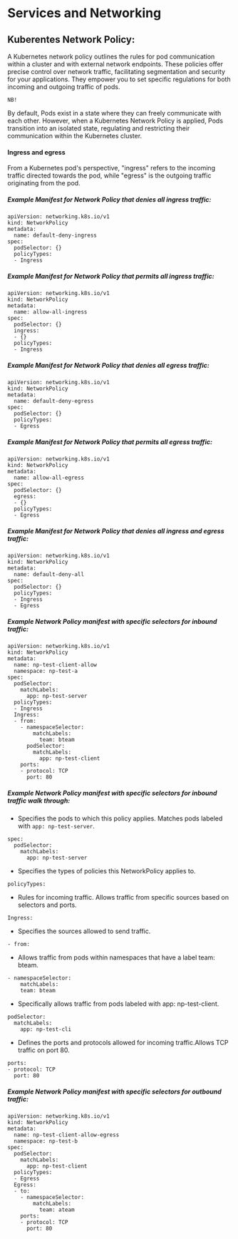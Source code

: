 # Services and Networking

## Kuberentes Network Policy:

A Kubernetes network policy outlines the rules for pod communication within a cluster and with external network endpoints. These policies offer precise control over network traffic, facilitating segmentation and security for your applications. They empower you to set specific regulations for both incoming and outgoing traffic of pods.

`NB!`

By default, Pods exist in a state where they can freely communicate with each other. However, when a Kubernetes Network Policy is applied, Pods transition into an isolated state, regulating and restricting their communication within the Kubernetes cluster.

#### Ingress and egress

From a Kubernetes pod's perspective, "ingress" refers to the incoming traffic directed towards the pod, while "egress" is the outgoing traffic originating from the pod.

##### Example Manifest for Network Policy that denies all ingress traffic:

```
apiVersion: networking.k8s.io/v1
kind: NetworkPolicy
metadata:
  name: default-deny-ingress
spec:
  podSelector: {}
  policyTypes:
  - Ingress
```

##### Example Manifest for Network Policy that permits all ingress traffic:

```
apiVersion: networking.k8s.io/v1
kind: NetworkPolicy
metadata:
  name: allow-all-ingress
spec:
  podSelector: {}
  ingress:
  - {}
  policyTypes:
  - Ingress
```

##### Example Manifest for Network Policy that denies all egress traffic:

```
apiVersion: networking.k8s.io/v1
kind: NetworkPolicy
metadata:
  name: default-deny-egress
spec:
  podSelector: {}
  policyTypes:
  - Egress
```

##### Example Manifest for Network Policy that permits all egress traffic:

```
apiVersion: networking.k8s.io/v1
kind: NetworkPolicy
metadata:
  name: allow-all-egress
spec:
  podSelector: {}
  egress:
  - {}
  policyTypes:
  - Egress
```

##### Example Manifest for Network Policy that denies all ingress and egress traffic:

```
apiVersion: networking.k8s.io/v1
kind: NetworkPolicy
metadata:
  name: default-deny-all
spec:
  podSelector: {}
  policyTypes:
  - Ingress
  - Egress
```

##### Example Network Policy manifest with specific selectors for inbound traffic:

```
apiVersion: networking.k8s.io/v1
kind: NetworkPolicy
metadata:
  name: np-test-client-allow
  namespace: np-test-a
spec: 
  podSelector:
    matchLabels:
      app: np-test-server
  policyTypes:
  - Ingress
  Ingress:
  - from:
    - namespaceSelector:
        matchLabels:
          team: bteam
      podSelector:
        matchLabels:
          app: np-test-client
    ports:
    - protocol: TCP
      port: 80
```

##### Example Network Policy manifest with specific selectors for inbound traffic walk through:

* Specifies the pods to which this policy applies. Matches pods labeled with `app: np-test-server`.

```
spec: 
  podSelector:
    matchLabels:
      app: np-test-server
```

* Specifies the types of policies this NetworkPolicy applies to.

```
policyTypes:
```

* Rules for incoming traffic. Allows traffic from specific sources based on selectors and ports.

```
Ingress:
```

* Specifies the sources allowed to send traffic.

```
- from:
```

* Allows traffic from pods within namespaces that have a label team: bteam. 

```
- namespaceSelector:
    matchLabels:
    team: bteam
```

* Specifically allows traffic from pods labeled with app: np-test-client.

```
podSelector:
  matchLabels:
    app: np-test-cli
```

* Defines the ports and protocols allowed for incoming traffic.Allows TCP traffic on port 80.

```
ports:
- protocol: TCP
  port: 80
```

##### Example Network Policy manifest with specific selectors for outbound traffic:

```
apiVersion: networking.k8s.io/v1
kind: NetworkPolicy
metadata:
  name: np-test-client-allow-egress
  namespace: np-test-b
spec:
  podSelector:
    matchLabels:
      app: np-test-client
  policyTypes:
  - Egress
  Egress:
  - to:
    - namespaceSelector:
        matchLabels:
          team: ateam
    ports:
    - protocol: TCP
      port: 80
```
